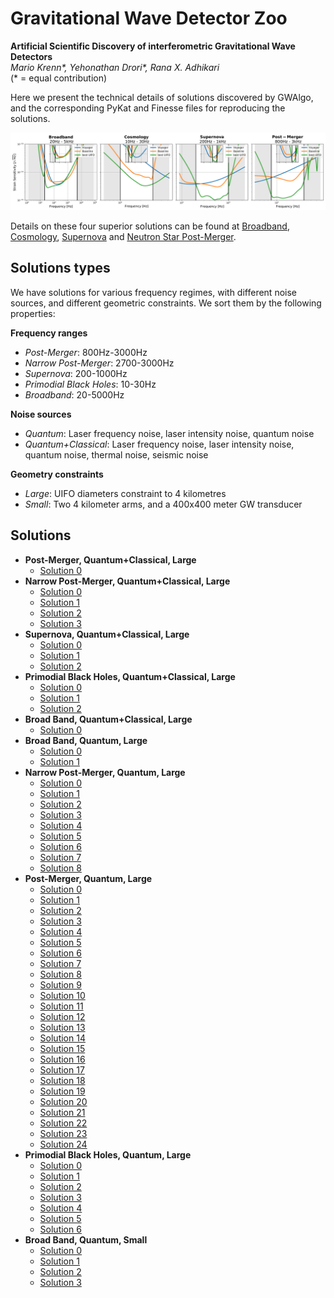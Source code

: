 # Gravitational Wave Detector Zoo

**Artificial Scientific Discovery of interferometric Gravitational Wave Detectors**\
_Mario Krenn*, Yehonathan Drori*, Rana X. Adhikari_\
(* = equal contribution)

Here we present the technical details of solutions discovered by GWAlgo, and the
corresponding PyKat and Finesse files for reproducing the solutions.

<p align="center">
   <img src="strain.png" alt="Strain Sensitivity of four superior solutions" width="1000px">
</p>

Details on these four superior solutions can be found at
[Broadband](type5/sol00),
[Cosmology](type9/sol00),
[Supernova](type2/sol00) and
[Neutron Star Post-Merger](type8/sol00).


## Solutions types
We have solutions for various frequency regimes, with different noise sources, and different geometric constraints. We sort them by the following properties:

**Frequency ranges**
* *Post-Merger*: 800Hz-3000Hz
* *Narrow Post-Merger*: 2700-3000Hz
* *Supernova*: 200-1000Hz
* *Primodial Black Holes*: 10-30Hz
* *Broadband*: 20-5000Hz

**Noise sources**
* *Quantum*: Laser frequency noise, laser intensity noise, quantum noise
* *Quantum+Classical*: Laser frequency noise, laser intensity noise, quantum noise, thermal noise, seismic noise

**Geometry constraints**
* *Large*: UIFO diameters constraint to 4 kilometres
* *Small*: Two 4 kilometer arms, and a 400x400 meter GW transducer


## Solutions
* **Post-Merger, Quantum+Classical, Large**
   * [Solution 0](type0/sol00)
* **Narrow Post-Merger, Quantum+Classical, Large**
   * [Solution 0](type1/sol00)
   * [Solution 1](type1/sol01)
   * [Solution 2](type1/sol02)
   * [Solution 3](type1/sol03)     
* **Supernova, Quantum+Classical, Large**
   * [Solution 0](type2/sol00)
   * [Solution 1](type2/sol01)
   * [Solution 2](type2/sol02)
* **Primodial Black Holes, Quantum+Classical, Large**
   * [Solution 0](type3/sol00)
   * [Solution 1](type3/sol01)
   * [Solution 2](type3/sol02) 
* **Broad Band, Quantum+Classical, Large**
   * [Solution 0](type4/sol00)
* **Broad Band, Quantum, Large**
   * [Solution 0](type5/sol00)
   * [Solution 1](type5/sol01)
* **Narrow Post-Merger, Quantum, Large**
   * [Solution 0](type6/sol00)
   * [Solution 1](type6/sol01)
   * [Solution 2](type6/sol02)
   * [Solution 3](type6/sol03)
   * [Solution 4](type6/sol04)
   * [Solution 5](type6/sol05)
   * [Solution 6](type6/sol06)
   * [Solution 7](type6/sol07)
   * [Solution 8](type6/sol08)
* **Post-Merger, Quantum, Large**
   * [Solution 0](type8/sol00)
   * [Solution 1](type8/sol01)
   * [Solution 2](type8/sol02)
   * [Solution 3](type8/sol03)
   * [Solution 4](type8/sol04)
   * [Solution 5](type8/sol05)
   * [Solution 6](type8/sol06)
   * [Solution 7](type8/sol07)
   * [Solution 8](type8/sol08)
   * [Solution 9](type8/sol09)
   * [Solution 10](type8/sol10)
   * [Solution 11](type8/sol11)
   * [Solution 12](type8/sol12)
   * [Solution 13](type8/sol13)
   * [Solution 14](type8/sol14)
   * [Solution 15](type8/sol15)
   * [Solution 16](type8/sol16)
   * [Solution 17](type8/sol17)
   * [Solution 18](type8/sol18)
   * [Solution 19](type8/sol19)
   * [Solution 20](type8/sol20)
   * [Solution 21](type8/sol21)
   * [Solution 22](type8/sol22)
   * [Solution 23](type8/sol23)
   * [Solution 24](type8/sol24)  
* **Primodial Black Holes, Quantum, Large**
   * [Solution 0](type9/sol00)
   * [Solution 1](type9/sol01)
   * [Solution 2](type9/sol02)
   * [Solution 3](type9/sol03)
   * [Solution 4](type9/sol04)
   * [Solution 5](type9/sol05)
   * [Solution 6](type9/sol06)
* **Broad Band, Quantum, Small**
   * [Solution 0](type10/sol00)
   * [Solution 1](type10/sol01)
   * [Solution 2](type10/sol02)
   * [Solution 3](type10/sol03)   
